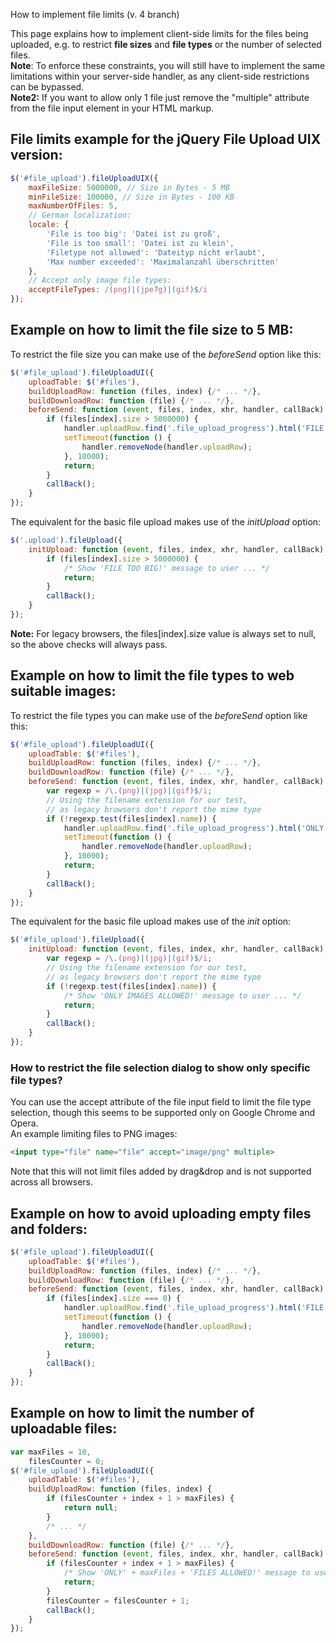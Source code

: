 How to implement file limits (v. 4 branch)

This page explains how to implement client-side limits for the files being uploaded, e.g. to restrict **file sizes** and **file types** or the number of selected files.  
**Note**: To enforce these constraints, you will still have to implement the same limitations within your server-side handler, as any client-side restrictions can be bypassed.  
**Note2:** If you want to allow only 1 file just remove the "multiple" attribute from the file input element in your HTML markup.

## File limits example for the jQuery File Upload UIX version:
```js
$('#file_upload').fileUploadUIX({
    maxFileSize: 5000000, // Size in Bytes - 5 MB
    minFileSize: 100000, // Size in Bytes - 100 KB
    maxNumberOfFiles: 5,
    // German localization:
    locale: {
        'File is too big': 'Datei ist zu groß',
        'File is too small': 'Datei ist zu klein',
        'Filetype not allowed': 'Dateityp nicht erlaubt',
        'Max number exceeded': 'Maximalanzahl überschritten'
    },
    // Accept only image file types:
    acceptFileTypes: /(png)|(jpe?g)|(gif)$/i
});
```

## Example on how to limit the file size to 5 MB:
To restrict the file size you can make use of the *beforeSend* option like this:
```js
$('#file_upload').fileUploadUI({
    uploadTable: $('#files'),
    buildUploadRow: function (files, index) {/* ... */},
    buildDownloadRow: function (file) {/* ... */},
    beforeSend: function (event, files, index, xhr, handler, callBack) {
        if (files[index].size > 5000000) {
            handler.uploadRow.find('.file_upload_progress').html('FILE TOO BIG!');
            setTimeout(function () {
                handler.removeNode(handler.uploadRow);
            }, 10000);
            return;
        }
        callBack();
    }
});
```

The equivalent for the basic file upload makes use of the *initUpload* option:
```js
$('.upload').fileUpload({
    initUpload: function (event, files, index, xhr, handler, callBack) {
        if (files[index].size > 5000000) {
            /* Show 'FILE TOO BIG!' message to user ... */
            return;
        }
        callBack();
    }
});
```

**Note:** For legacy browsers, the files[index].size value is always set to null, so the above checks will always pass.

## Example on how to limit the file types to web suitable images:
To restrict the file types you can make use of the *beforeSend* option like this:
```js
$('#file_upload').fileUploadUI({
    uploadTable: $('#files'),
    buildUploadRow: function (files, index) {/* ... */},
    buildDownloadRow: function (file) {/* ... */},
    beforeSend: function (event, files, index, xhr, handler, callBack) {
        var regexp = /\.(png)|(jpg)|(gif)$/i;
        // Using the filename extension for our test,
        // as legacy browsers don't report the mime type
        if (!regexp.test(files[index].name)) {
            handler.uploadRow.find('.file_upload_progress').html('ONLY IMAGES ALLOWED!');
            setTimeout(function () {
                handler.removeNode(handler.uploadRow);
            }, 10000);
            return;
        }
        callBack();
    }
});
```

The equivalent for the basic file upload makes use of the *init* option:
```js
$('#file_upload').fileUpload({
    initUpload: function (event, files, index, xhr, handler, callBack) {
        var regexp = /\.(png)|(jpg)|(gif)$/i;
        // Using the filename extension for our test,
        // as legacy browsers don't report the mime type
        if (!regexp.test(files[index].name)) {
            /* Show 'ONLY IMAGES ALLOWED!' message to user ... */
            return;
        }
        callBack();
    }
});
```

### How to restrict the file selection dialog to show only specific file types?
You can use the accept attribute of the file input field to limit the file type selection, though this seems to be supported only on Google Chrome and Opera.  
An example limiting files to PNG images:

```html
<input type="file" name="file" accept="image/png" multiple>
```

Note that this will not limit files added by drag&drop and is not supported across all browsers.

## Example on how to avoid uploading empty files and folders:
```js
$('#file_upload').fileUploadUI({
    uploadTable: $('#files'),
    buildUploadRow: function (files, index) {/* ... */},
    buildDownloadRow: function (file) {/* ... */},
    beforeSend: function (event, files, index, xhr, handler, callBack) {
        if (files[index].size === 0) {
            handler.uploadRow.find('.file_upload_progress').html('FILE IS EMPTY!');
            setTimeout(function () {
                handler.removeNode(handler.uploadRow);
            }, 10000);
            return;
        }
        callBack();
    }
});
```

## Example on how to limit the number of uploadable files:
```js
var maxFiles = 10,
    filesCounter = 0;
$('#file_upload').fileUploadUI({
    uploadTable: $('#files'),
    buildUploadRow: function (files, index) {
        if (filesCounter + index + 1 > maxFiles) {
            return null;
        }
        /* ... */
    },
    buildDownloadRow: function (file) {/* ... */},
    beforeSend: function (event, files, index, xhr, handler, callBack) {
        if (filesCounter + index + 1 > maxFiles) {
            /* Show 'ONLY' + maxFiles + 'FILES ALLOWED!' message to user ... */
            return;
        }
        filesCounter = filesCounter + 1;
        callBack();
    }
});
```
